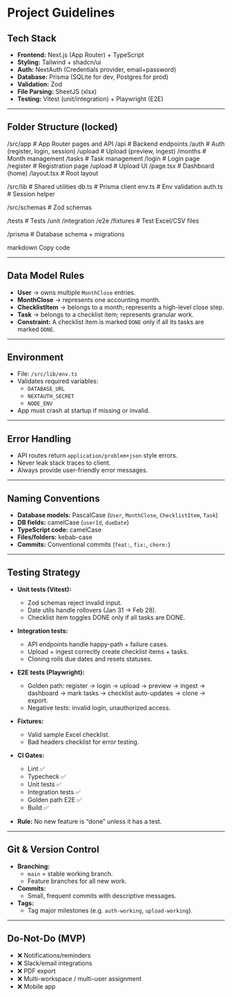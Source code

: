 # Project Guidelines

## Tech Stack
- **Frontend:** Next.js (App Router) + TypeScript
- **Styling:** Tailwind + shadcn/ui
- **Auth:** NextAuth (Credentials provider, email+password)
- **Database:** Prisma (SQLite for dev, Postgres for prod)
- **Validation:** Zod
- **File Parsing:** SheetJS (xlsx)
- **Testing:** Vitest (unit/integration) + Playwright (E2E)

---

## Folder Structure (locked)
/src/app # App Router pages and API
/api # Backend endpoints
/auth # Auth (register, login, session)
/upload # Upload (preview, ingest)
/months # Month management
/tasks # Task management
/login # Login page
/register # Registration page
/upload # Upload UI
/page.tsx # Dashboard (home)
/layout.tsx # Root layout

/src/lib # Shared utilities
db.ts # Prisma client
env.ts # Env validation
auth.ts # Session helper

/src/schemas # Zod schemas

/tests # Tests
/unit
/integration
/e2e
/fixtures # Test Excel/CSV files

/prisma # Database schema + migrations

markdown
Copy code

---

## Data Model Rules
- **User** → owns multiple `MonthClose` entries.
- **MonthClose** → represents one accounting month.
- **ChecklistItem** → belongs to a month; represents a high-level close step.
- **Task** → belongs to a checklist item; represents granular work.
- **Constraint:** A checklist item is marked `DONE` only if all its tasks are marked `DONE`.

---

## Environment
- File: `/src/lib/env.ts`
- Validates required variables:
  - `DATABASE_URL`
  - `NEXTAUTH_SECRET`
  - `NODE_ENV`
- App must crash at startup if missing or invalid.

---

## Error Handling
- API routes return `application/problem+json` style errors.
- Never leak stack traces to client.
- Always provide user-friendly error messages.

---

## Naming Conventions
- **Database models:** PascalCase (`User`, `MonthClose`, `ChecklistItem`, `Task`)
- **DB fields:** camelCase (`userId`, `dueDate`)
- **TypeScript code:** camelCase
- **Files/folders:** kebab-case
- **Commits:** Conventional commits (`feat:`, `fix:`, `chore:`)

---

## Testing Strategy
- **Unit tests (Vitest):**
  - Zod schemas reject invalid input.
  - Date utils handle rollovers (Jan 31 → Feb 28).
  - Checklist item toggles DONE only if all tasks are DONE.

- **Integration tests:**
  - API endpoints handle happy-path + failure cases.
  - Upload + ingest correctly create checklist items + tasks.
  - Cloning rolls due dates and resets statuses.

- **E2E tests (Playwright):**
  - Golden path: register → login → upload → preview → ingest → dashboard → mark tasks → checklist auto-updates → clone → export.
  - Negative tests: invalid login, unauthorized access.

- **Fixtures:**
  - Valid sample Excel checklist.
  - Bad headers checklist for error testing.

- **CI Gates:**
  - Lint ✅
  - Typecheck ✅
  - Unit tests ✅
  - Integration tests ✅
  - Golden path E2E ✅
  - Build ✅

- **Rule:** No new feature is “done” unless it has a test.

---

## Git & Version Control
- **Branching:** 
  - `main` = stable working branch.
  - Feature branches for all new work.
- **Commits:** 
  - Small, frequent commits with descriptive messages.
- **Tags:** 
  - Tag major milestones (e.g. `auth-working`, `upload-working`).

---

## Do-Not-Do (MVP)
- ❌ Notifications/reminders
- ❌ Slack/email integrations
- ❌ PDF export
- ❌ Multi-workspace / multi-user assignment
- ❌ Mobile app